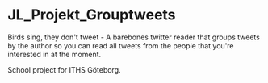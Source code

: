 # JL_Projekt_Grouptweets

Birds sing, they don't tweet - A barebones twitter reader that groups tweets by the author so you can read all tweets from the people that you're interested in at the moment.

School project for ITHS Göteborg.
